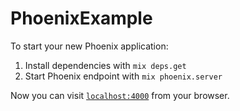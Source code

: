 # PhoenixExample

To start your new Phoenix application:

1. Install dependencies with `mix deps.get`
2. Start Phoenix endpoint with `mix phoenix.server`

Now you can visit [`localhost:4000`](http://localhost:4000) from your browser.
